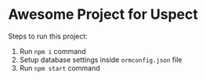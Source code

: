 # Awesome Project for Uspect

Steps to run this project:

1. Run `npm i` command
2. Setup database settings inside `ormconfig.json` file
3. Run `npm start` command
